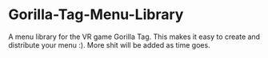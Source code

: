 # Gorilla-Tag-Menu-Library
A menu library for the VR game Gorilla Tag. This makes it easy to create and distribute your menu :). More shit will be added as time goes.

